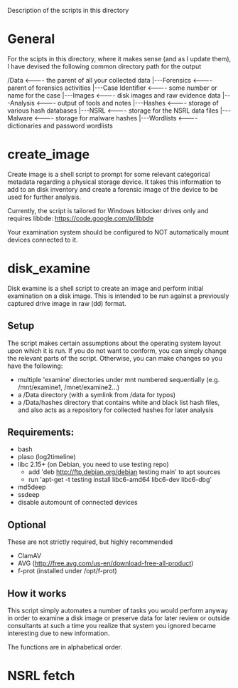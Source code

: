 Description of the scripts in this directory

General
=======

For the scipts in this directory, where it makes sense (and as I update them), I have devised the following common directory path for the output 

/Data  	       	       		<---- the parent of all your collected data
 |---Forensics			<---- parent of forensics activities
     |---Case Identifier	<---- some number or name for the case
     	 |---Images		<---- disk images and raw evidence data
	 |---Analysis		<---- output of tools and notes
 |---Hashes			<---- storage of various hash databases
     |---NSRL			<---- storage for the NSRL data files
     |---Malware		<---- storage for malware hashes
 |---Wordlists			<---- dictionaries and password wordlists

create_image 
============ 

Create image is a shell script to prompt for
some relevant categorical metadata regarding a physical storage
device.  It takes this information to add to an disk inventory and
create a forensic image of the device to be used for further analysis.

Currently, the script is tailored for Windows bitlocker drives only and requires libbde:  https://code.google.com/p/libbde

Your examination system should be configured to NOT automatically mount devices connected to it.


disk_examine
============

Disk examine is a shell script to create an image and perform initial examination on a disk image.  This is intended to be run against a previously captured drive image in raw (dd) format.

Setup
-----
The script makes certain assumptions about the operating system layout upon which it is run.  If you do not want to conform, you can simply change the relevant parts of the script.  Otherwise, you can make changes so you have the following:

 - multiple 'examine' directories under mnt numbered sequentially (e.g. /mnt/examine1, /mnet/examine2...)
 - a /Data directory  (with a symlink from /data for typos)
 - a /Data/hashes directory that contains white and black list hash files, and also acts as a repository for collected hashes for later analysis

Requirements:
-------------
 - bash
 - plaso (log2timeline)
 - libc 2.15+ (on Debian, you need to use testing repo)
   - add 'deb http://ftp.debian.org/debian testing main' to apt sources
   - run 'apt-get -t testing install libc6-amd64 libc6-dev libc6-dbg'
 - md5deep
 - ssdeep
 - disable automount of connected devices

Optional
--------
These are not strictly required, but highly recommended
 - ClamAV
 - AVG (http://free.avg.com/us-en/download-free-all-product)
 - f-prot (installed under /opt/f-prot)


How it works
------------
This script simply automates a number of tasks you would perform anyway in order to examine a disk image or preserve data for later review or outside consultants at such a time you realize that system you ignored became interesting due to new information.

The functions are in alphabetical order.

NSRL fetch
==========
